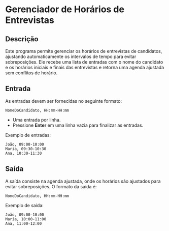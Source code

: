 # Gerenciador de Horários de Entrevistas

## Descrição
Este programa permite gerenciar os horários de entrevistas de candidatos, ajustando automaticamente os intervalos de tempo para evitar sobreposições. Ele recebe uma lista de entradas com o nome do candidato e os horários iniciais e finais das entrevistas e retorna uma agenda ajustada sem conflitos de horário.

## Entrada
As entradas devem ser fornecidas no seguinte formato:
```
NomeDoCandidato, HH:mm-HH:mm
```
- Uma entrada por linha.
- Pressione **Enter** em uma linha vazia para finalizar as entradas.

Exemplo de entradas:
```
João, 09:00-10:00
Maria, 09:30-10:30
Ana, 10:30-11:30
```

## Saída
A saída consiste na agenda ajustada, onde os horários são ajustados para evitar sobreposições. O formato da saída é:
```
NomeDoCandidato, HH:mm-HH:mm
```

Exemplo de saída:
```
João, 09:00-10:00
Maria, 10:00-11:00
Ana, 11:00-12:00
```


